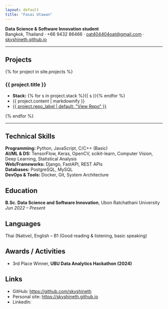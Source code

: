 ```yaml
---
layout: default
title: "Fasai Utawan"
---
```

**Data Science & Software Innovation student**<br />
Bangkok, Thailand · +66 9432 86466 · oat404404oat@gmail.com · [skyshineth.github.io](https://skyshineth.github.io)

---

## Projects
{% for project in site.projects %}
### {{ project.title }}
- **Stack:** {% for s in project.stack %}<span class="badge">{{ s }}</span>{% endfor %}  
- {{ project.content | markdownify }}  
- <a class="repo-link" href="{{ project.link }}">
    {{ project.repo_label | default: "View Repo" }}
  </a>
{% endfor %}

---

<div class="section"></div>

## Technical Skills
**Programming:** Python, JavaScript, C/C++ (Basic)  
**AI/ML & DS:** TensorFlow, Keras, OpenCV, scikit-learn, Computer Vision, Deep Learning, Statistical Analysis  
**Web/Frameworks:** Django, FastAPI, REST APIs  
**Databases:** PostgreSQL, MySQL  
**DevOps & Tools:** Docker, Git, System Architecture

<div class="section"></div>

## Education
**B.Sc. Data Science and Software Innovation**, Ubon Ratchathani University  
*Jun 2022 – Present*

<div class="section"></div>

## Languages
Thai (Native), English – B1 (Good reading & listening, basic speaking)

<div class="section"></div>

## Awards / Activities
- 3rd Place Winner, **UBU Data Analytics Hackathon (2024)**

<div class="section"></div>

## Links
- GitHub: https://github.com/skyshineth
- Personal site: https://skyshineth.github.io
- LinkedIn: 